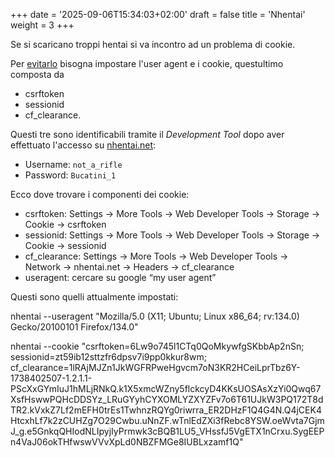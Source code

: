+++
date = '2025-09-06T15:34:03+02:00'
draft = false
title = 'Nhentai'
weight = 3
+++


Se si scaricano troppi hentai si va incontro ad un problema di cookie.

Per [evitarlo](https://github.com/RicterZ/nhentai/blob/master/README.rst) bisogna impostare l'user agent e i cookie, questultimo composta da
- csrftoken
- sessionid
- cf_clearance.

Questi tre sono identificabili tramite il *Development Tool* dopo aver effettuato l'accesso su [nhentai.net](https://nhentai.net/):

- Username: `not_a_rifle`
- Password: `Bucatini_1`

Ecco dove trovare i componenti dei cookie:  
- csrftoken: Settings → More Tools → Web Developer Tools → Storage → Cookie → csrftoken
- sessionid: Settings → More Tools → Web Developer Tools → Storage → Cookie → sessionid
- cf_clearance: Settings → More Tools → Web Developer Tools → Network → nhentai.net → Headers → cf_clearance
- useragent: cercare su google “my user agent”

Questi sono quelli attualmente impostati:

nhentai --useragent "Mozilla/5.0 (X11; Ubuntu; Linux x86_64; rv:134.0) Gecko/20100101 Firefox/134.0"

nhentai --cookie "csrftoken=6Lw9o745l1CTq0QoMkywfgSKbbAp2nSn; sessionid=zt59ib12sttzfr6dpsv7i9pp0kkur8wm; cf_clearance=1lRAjMJZn1JkWGFRPweHgvcm7oN3KR2HCeiLprTbz6Y-1738402507-1.2.1.1-PScXxGYmIuJ1hMLjRNkQ.k1X5xmcWZny5flckcyD4KKsUOSAsXzYi0Qwq67XsfHswwPQHcDDSYz_LRuGYyhCYXOMLYZXYZFv7o6T61UJkW3PQ172T8dTR2.kVxkZ7Lf2mEFH0trEs1TwhnzRQYg0riwrra_ER2DHzF1Q4G4N.Q4jCEK4HtcxhLf7k2zCUHZg7O29Cwbu.uNnZF.wTnlEdZXi3fRebc8YSW.oeWvta7GjmJ_g.e5GnkqQHIodNLIpyjIyPrmwk3cBQB1LU5_VHssfJ5VgETX1nCrxu.SygEEPn4VaJ06okTHfwswVVvXpLd0NBZFMGe8IUBLxzamf1Q"

 